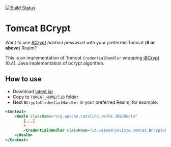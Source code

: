 [![Build Status](https://travis-ci.org/andreacomo/tomcat-bcrypt.svg?branch=master)](https://travis-ci.org/andreacomo/tomcat-bcrypt)


# Tomcat BCrypt

Want to use *[BCrypt](https://it.wikipedia.org/wiki/Bcrypt) hashed password* with your preferred Tomcat (**8 or above**) Realm?

This is an implementation of Tomcat `CredentialHandler` wrapping [jBCrypt](https://www.mindrot.org/projects/jBCrypt/) (0.4), Java implementation of bcrypt algorithm.

## How to use

* Download [latest jar](https://search.maven.org/remotecontent?filepath=it/cosenonjaviste/tomcat-bcrypt/1.0.0/tomcat-bcrypt-1.0.0.jar)
* Copy to `TOMCAT_HOME/lib` folder
* Nest `BCryptoCredentialHandler` in your preferred Realm, for example:

```xml
<Context>
    <Realm className="org.apache.catalina.realm.JDBCRealm"
        [...]
        >
        <CredentialHandler className="it.cosenonjaviste.tomcat.BCryptoCredentialHandler"/>
    </Realm>
</Context>
```
